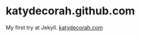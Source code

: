 katydecorah.github.com
======================

My first try at Jekyll.
[katydecorah.com](http://katydecorah.com/)